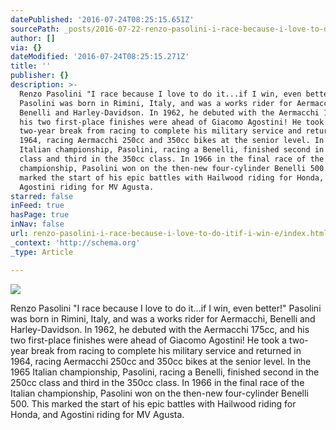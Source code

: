 ```yaml
---
datePublished: '2016-07-24T08:25:15.651Z'
sourcePath: _posts/2016-07-22-renzo-pasolini-i-race-because-i-love-to-do-itif-i-win-e.md
author: []
via: {}
dateModified: '2016-07-24T08:25:15.271Z'
title: ''
publisher: {}
description: >-
  Renzo Pasolini "I race because I love to do it...if I win, even better!"
  Pasolini was born in Rimini, Italy, and was a works rider for Aermacchi,
  Benelli and Harley-Davidson. In 1962, he debuted with the Aermacchi 175cc, and
  his two first-place finishes were ahead of Giacomo Agostini! He took a
  two-year break from racing to complete his military service and returned in
  1964, racing Aermacchi 250cc and 350cc bikes at the senior level. In the 1965
  Italian championship, Pasolini, racing a Benelli, finished second in the 250cc
  class and third in the 350cc class. In 1966 in the final race of the Italian
  championship, Pasolini won on the then-new four-cylinder Benelli 500. This
  marked the start of his epic battles with Hailwood riding for Honda, and
  Agostini riding for MV Agusta.
starred: false
inFeed: true
hasPage: true
inNav: false
url: renzo-pasolini-i-race-because-i-love-to-do-itif-i-win-e/index.html
_context: 'http://schema.org'
_type: Article

---
```

![](https://the-grid-user-content.s3-us-west-2.amazonaws.com/f3a38edc-8f6e-4c0d-8e58-92c84c9152df.jpg)

Renzo Pasolini "I race because I love to do it...if I win, even better!" Pasolini was born in Rimini, Italy, and was a works rider for Aermacchi, Benelli and Harley-Davidson. In 1962, he debuted with the Aermacchi 175cc, and his two first-place finishes were ahead of Giacomo Agostini! He took a two-year break from racing to complete his military service and returned in 1964, racing Aermacchi 250cc and 350cc bikes at the senior level. In the 1965 Italian championship, Pasolini, racing a Benelli, finished second in the 250cc class and third in the 350cc class. In 1966 in the final race of the Italian championship, Pasolini won on the then-new four-cylinder Benelli 500\. This marked the start of his epic battles with Hailwood riding for Honda, and Agostini riding for MV Agusta.
